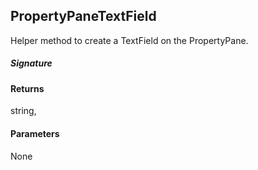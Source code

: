 ## PropertyPaneTextField

Helper method to create a TextField on the PropertyPane.

##### Signature

#### Returns
string,

#### Parameters
None

